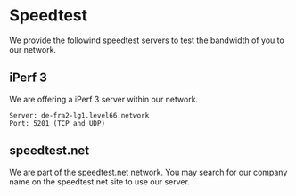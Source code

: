 # Speedtest

We provide the followind speedtest servers to test the bandwidth of you to our network.

## iPerf 3
We are offering a iPerf 3 server within our network.

```
Server: de-fra2-lg1.level66.network
Port: 5201 (TCP and UDP)
```

## speedtest.net
We are part of the speedtest.net network. You may search for our company name on the speedtest.net site to use our server.
